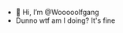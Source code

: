- 👋 Hi, I’m @Wooooolfgang
- Dunno wtf am I doing? It's fine

<!---
Wooooolfgang/Wooooolfgang is a ✨ special ✨ repository because its `README.md` (this file) appears on your GitHub profile.
You can click the Preview link to take a look at your changes.
--->
